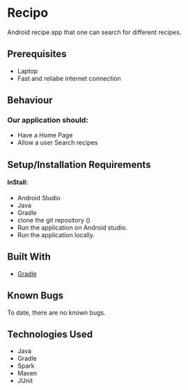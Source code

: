 # Recipo

Android recipe app that one can search for different recipes.

## Prerequisites 
* Laptop 
* Fast and reliabe internet connection

## Behaviour
###  Our application should:
* Have a  Home Page
* Allow a user Search recipes

## Setup/Installation Requirements
#### InStall: 
* Android Studio
* Java
* Gradle
* clone the git repository ()
* Run the application on Android studio.
* Run the application locally.

## Built With 
* [Gradle](https://gradle.org/)

## Known Bugs
To date, there are no known bugs.

## Technologies Used
* Java
* Gradle
* Spark
* Maven
* JUnit
 
